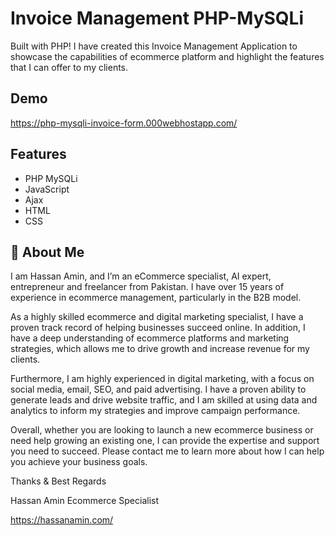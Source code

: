 
# Invoice Management PHP-MySQLi

Built with PHP! I have created this Invoice Management Application to showcase the capabilities of ecommerce platform and highlight the features that I can offer to my clients.

## Demo

https://php-mysqli-invoice-form.000webhostapp.com/


## Features

- PHP MySQLi
- JavaScript
- Ajax
- HTML
- CSS


## 🚀 About Me
I am Hassan Amin, and I’m an eCommerce specialist, AI expert, entrepreneur and freelancer from Pakistan. I have over 15 years of experience in ecommerce management, particularly in the B2B model.

As a highly skilled ecommerce and digital marketing specialist, I have a proven track record of helping businesses succeed online. In addition, I have a deep understanding of ecommerce platforms and marketing strategies, which allows me to drive growth and increase revenue for my clients.

Furthermore, I am highly experienced in digital marketing, with a focus on social media, email, SEO, and paid advertising. I have a proven ability to generate leads and drive website traffic, and I am skilled at using data and analytics to inform my strategies and improve campaign performance.

Overall, whether you are looking to launch a new ecommerce business or need help growing an existing one, I can provide the expertise and support you need to succeed. Please contact me to learn more about how I can help you achieve your business goals.

 
Thanks & Best Regards
 
Hassan Amin
Ecommerce Specialist

https://hassanamin.com/


